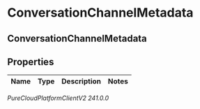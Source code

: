 # ConversationChannelMetadata

## ConversationChannelMetadata

## Properties

|Name | Type | Description | Notes|
|------------ | ------------- | ------------- | -------------|



_PureCloudPlatformClientV2 241.0.0_
